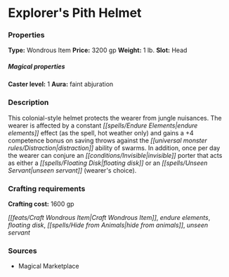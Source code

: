 ﻿---
Title: "Explorer's Pith Helmet"
Type: "Wondrous Item"
Price: "3200 gp"
Weight: "1 lb."
Slot: "Head"
Caster level: "1"
Aura: "faint abjuration"
Description: |
  "This colonial-style helmet protects the wearer from jungle nuisances. The wearer is affected by a constant _endure elements_ effect (as the spell, hot weather only) and gains a +4 competence bonus on saving throws against the distraction ability of swarms. In addition, once per day the wearer can conjure an invisible porter that acts as either a _floating disk_ or an _unseen servant_ (wearer's choice)."
Crafting cost: "1600 gp"
Sources: "['Magical Marketplace']"
---

# Explorer's Pith Helmet

### Properties

**Type:** Wondrous Item **Price:** 3200 gp **Weight:** 1 lb. **Slot:** Head

##### Magical properties

**Caster level:** 1 **Aura:** faint abjuration

### Description

This colonial-style helmet protects the wearer from jungle nuisances. The wearer is affected by a constant _[[spells/Endure Elements|endure elements]]_ effect (as the spell, hot weather only) and gains a +4 competence bonus on saving throws against the _[[universal monster rules/Distraction|distraction]]_ ability of swarms. In addition, once per day the wearer can conjure an _[[conditions/Invisible|invisible]]_ porter that acts as either a _[[spells/Floating Disk|floating disk]]_ or an _[[spells/Unseen Servant|unseen servant]]_ (wearer's choice).

### Crafting requirements

**Crafting cost:** 1600 gp

_[[feats/Craft Wondrous Item|Craft Wondrous Item]]_, _endure elements_, _floating disk_, _[[spells/Hide from Animals|hide from animals]]_, _unseen servant_

### Sources

* Magical Marketplace